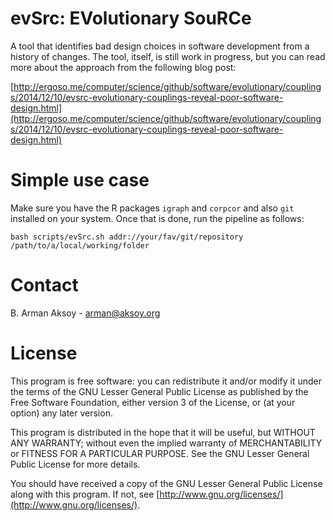 # evSrc: EVolutionary SouRCe

A tool that identifies bad design choices in software development from a history of changes.
The tool, itself, is still work in progress, but you can read more about the approach from the following blog post:

[http://ergoso.me/computer/science/github/software/evolutionary/couplings/2014/12/10/evsrc-evolutionary-couplings-reveal-poor-software-design.html](http://ergoso.me/computer/science/github/software/evolutionary/couplings/2014/12/10/evsrc-evolutionary-couplings-reveal-poor-software-design.html)

# Simple use case
Make sure you have the R packages `igraph` and `corpcor` and also `git` installed on your system.
Once that is done, run the pipeline as follows:

```
bash scripts/evSrc.sh addr://your/fav/git/repository /path/to/a/local/working/folder
```

# Contact
B. Arman Aksoy - [arman@aksoy.org](mailto:arman@aksoy.org)

# License
This program is free software: you can redistribute it and/or modify it under the terms of the GNU Lesser General Public License as published by the Free Software Foundation, either version 3 of the License, or (at your option) any later version.

This program is distributed in the hope that it will be useful, but WITHOUT ANY WARRANTY; without even the implied warranty of MERCHANTABILITY or FITNESS FOR A PARTICULAR PURPOSE. See the GNU Lesser General Public License for more details.

You should have received a copy of the GNU Lesser General Public License along with this program. If not, see [http://www.gnu.org/licenses/](http://www.gnu.org/licenses/).
